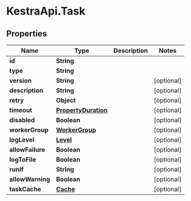 # KestraApi.Task

## Properties

Name | Type | Description | Notes
------------ | ------------- | ------------- | -------------
**id** | **String** |  | 
**type** | **String** |  | 
**version** | **String** |  | [optional] 
**description** | **String** |  | [optional] 
**retry** | **Object** |  | [optional] 
**timeout** | [**PropertyDuration**](PropertyDuration.md) |  | [optional] 
**disabled** | **Boolean** |  | [optional] 
**workerGroup** | [**WorkerGroup**](WorkerGroup.md) |  | [optional] 
**logLevel** | [**Level**](Level.md) |  | [optional] 
**allowFailure** | **Boolean** |  | [optional] 
**logToFile** | **Boolean** |  | [optional] 
**runIf** | **String** |  | [optional] 
**allowWarning** | **Boolean** |  | [optional] 
**taskCache** | [**Cache**](Cache.md) |  | [optional] 


